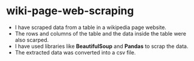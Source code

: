 # wiki-page-web-scraping
- I have scraped data from a table in a wikipedia page website.
- The rows and columns of the table and the data inside the table were also scarped.
- I have used libraries like __BeautifulSoup__ and **Pandas** to scrap the data.
- The extracted data was converted into a csv file.
